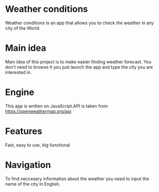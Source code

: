 # Weather conditions
Weather conditions is an app that allows you to check the weather in any city of the World.

# Main idea
Main idea of this project is to make easier finding weather forecast.
You don't need to browse it you just launch the app and type the city you are interested in.

# Engine
This app is written on JavaScript.API is taken from https://openweathermap.org/api

# Features
Fast,
easy to use,
big functional

# Navigation
To find neccesary information about the weather you need to input the name of the city in English.
